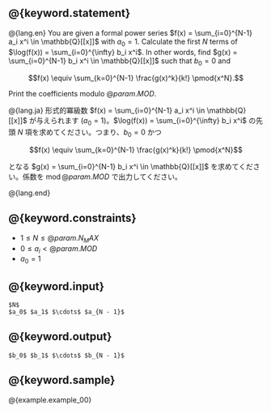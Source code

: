 ## @{keyword.statement}

@{lang.en}
You are given a formal power series $f(x) = \sum_{i=0}^{N-1} a_i x^i \in \mathbb{Q}[[x]]$ with $a_0 = 1$.
Calculate the first $N$ terms of $\log(f(x)) = \sum_{i=0}^{\infty} b_i x^i$.
In other words, find $g(x) = \sum_{i=0}^{N-1} b_i x^i \in \mathbb{Q}[[x]]$ such that $b_0 = 0$ and

$$f(x) \equiv \sum_{k=0}^{N-1} \frac{g(x)^k}{k!} \pmod{x^N}.$$

Print the coefficients modulo $@{param.MOD}$.

@{lang.ja}
形式的冪級数 $f(x) = \sum_{i=0}^{N-1} a_i x^i \in \mathbb{Q}[[x]]$ が与えられます ($a_0 = 1$)。$\log(f(x)) = \sum_{i=0}^{\infty} b_i x^i$ の先頭 $N$ 項を求めてください。つまり、$b_0 = 0$ かつ

$$f(x) \equiv \sum_{k=0}^{N-1} \frac{g(x)^k}{k!} \pmod{x^N}$$

となる $g(x) = \sum_{i=0}^{N-1} b_i x^i \in \mathbb{Q}[[x]]$ を求めてください。係数を $\operatorname{mod} @{param.MOD}$ で出力してください。

@{lang.end}

## @{keyword.constraints}

- $1 \leq N \leq @{param.N_MAX}$
- $0 \leq a_i < @{param.MOD}$
- $a_0 = 1$

## @{keyword.input}

```
$N$
$a_0$ $a_1$ $\cdots$ $a_{N - 1}$
```

## @{keyword.output}

```
$b_0$ $b_1$ $\cdots$ $b_{N - 1}$
```

## @{keyword.sample}

@{example.example_00}
